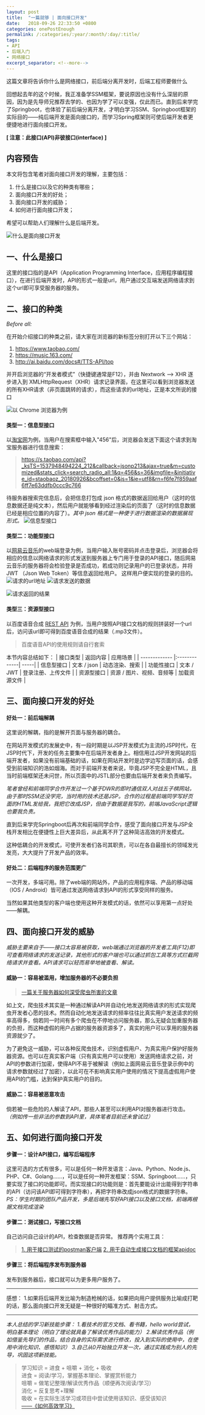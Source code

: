 ```yaml
---
layout: post
title:  "一篇就够 | 面向接口开发"
date:   2018-09-26 22:33:50 +0800
categories: onePostEnough
permalink: /:categories/:year/:month/:day/:title/
tags: 
- API
- 后端入门
- 网络接口
excerpt_separator: <!--more-->
---
```


这篇文章将告诉你什么是网络接口，前后端分离开发时，后端工程师要做什么
 <!--more-->

回想起去年的这个时候，我正准备学SSM框架，要说原因也没有什么深层的原因，因为是先导师兄推荐去学的、也因为学了可以变强，仅此而已。直到后来学完了Springboot，也体验了前后端分离开发，才明白学习SSM、Springboot框架的实际目的——纯后端开发是面向接口的，而学习Spring框架则可使后端开发者更便捷地进行面向接口开发。

**[ 注意：此接口(API)非彼接口(interface) ]**

## 内容预告
本文将包含笔者对面向接口开发的理解，主要包括：
1. 什么是接口以及它的种类有哪些；
2. 面向接口开发的好处；
3. 面向接口开发的威胁；
4. 如何进行面向接口开发；

希望可以帮助人们理解什么是后端开发。

![什么是面向接口开发](https://upload-images.jianshu.io/upload_images/8463645-d42ac1e61375754d.png?imageMogr2/auto-orient/strip%7CimageView2/2/w/1240)


## 一、什么是接口
这里的接口指的是API（Application Programming Interface，应用程序编程接口），在进行后端开发时，API的形式一般是url，用户通过交互端发送网络请求到这个url即可享受服务器的服务。

## 二、接口的种类
_Before all:_

在开始介绍接口的种类之前，请大家在浏览器的新标签分别打开以下三个网站：
1. https://www.taobao.com/
2. https://music.163.com/
3. http://ai.baidu.com/docs#/TTS-API/top

并开启浏览器的“开发者模式”（快捷键通常是F12），并由 Nextwork --> XHR 逐步进入到 XMLHttpRequest（XHR）请求记录界面，在这里可以看到浏览器发送的所有XHR请求（非页面跳转的请求），而这些请求的url地址，正是本文所说的接口

![以 Chrome 浏览器为例](https://upload-images.jianshu.io/upload_images/8463645-c7710f5d14e6e831.png?imageMogr2/auto-orient/strip%7CimageView2/2/w/1240)



#### 类型一：信息型接口
以[淘宝网](https://s.taobao.com/search?q=456&imgfile=&js=1&stats_click=search_radio_all%3A1&initiative_id=staobaoz_20180926&ie=utf8)为例，当用户在搜索框中输入"456"后，浏览器会发送下面这个请求到淘宝服务器进行信息搜索：
>https://s.taobao.com/api?_ksTS=1537948494224_212&callback=jsonp213&ajax=true&m=customized&stats_click=search_radio_all:1&q=456&s=36&imgfile=&initiative_id=staobaoz_20180926&bcoffset=0&js=1&ie=utf8&rn=f6fe7f859aaf6ff7e63ddfb0ccc9c766

待服务器搜索完信息后，会把信息打包成 json 格式的数据返回给用户（这时的信息数据还是纯文本），然后用户就能够看到经过渲染后的页面了（这时的信息数据已经是相应位置的内容了）。_其中 json 格式是一种便于进行数据渲染的数据展现形式。_
![信息型接口](https://upload-images.jianshu.io/upload_images/8463645-be94bf4836b66d60.png?imageMogr2/auto-orient/strip%7CimageView2/2/w/1240)

#### 类型二：功能型接口
以[网易云音乐](https://music.163.com/)的web端登录为例，当用户输入账号密码并点击登录后，浏览器会将相应的信息以网络请求的形式发送到服务器上专门用于登录的API接口，随后网易云音乐的服务器将会检验登录是否成功，若成功则记录用户的已登录状态，并将 JWT （Json Web Token）等信息返回给用户。
这样用户便实现的登录的目的。
![请求的url地址](https://upload-images.jianshu.io/upload_images/8463645-72df5d16a111794b.png?imageMogr2/auto-orient/strip%7CimageView2/2/w/1240)
![请求发送的数据](https://upload-images.jianshu.io/upload_images/8463645-24585fd7d4bc317b.png?imageMogr2/auto-orient/strip%7CimageView2/2/w/1240)

![请求返回的结果](https://upload-images.jianshu.io/upload_images/8463645-d8d3e0d28b438599.png?imageMogr2/auto-orient/strip%7CimageView2/2/w/1240)


#### 类型三：资源型接口
以百度语音合成 [REST API](http://ai.baidu.com/docs#/TTS-API/top) 为例，当用户按照API接口文档的规则拼装好一个url后，访问该url即可得到百度语音合成的结果（.mp3文件）。



>百度语音API的使用规则请自行套索

本节内容总结如下：
| 接口类型 | 返回内容 | 应用场景 |
| ------------- |:-------------| -----|
| 信息型接口 | 文本 / json | 动态渲染、搜索 |
| 功能性接口 | 文本 / JWT | 登录注册、上传文件 |
| 资源型接口 | 资源 / 图片、视频、音频等 | 加载资源文件 |



## 三、面向接口开发的好处

#### 好处一：前后端解耦
这里说的解耦，指的是解开页面与服务器的耦合。

在网站开发模式的发展史中，有一段时期是以JSP开发模式为主流的JSP时代，在JSP时代下，开发的任务主要集中在后端开发者身上。相信用过JSP开发网站的后端开发者，如果没有前端基础的话，如果在网站开发时是边学边写页面的话，会感受到前端知识的浩如烟海。而对于前端开发者来说，毕竟JSP不完全是HTML，且当时前端框架还未问世，所以页面中的JSTL部分也要由后端开发者来负责编写。

_笔者曾经和前端同学合作开发过一个基于DWR的即时通信双人对战五子棋网站，由于那时SSM还没学完，当时用的技术还是JSP。合作的过程是前端同学写好页面的HTML发给我，我把它改成JSP，但由于数据是我写的，前端JavaScript逻辑也要我负责。_

直到后来学完Springboot后再次和前端同学合作，感受了面向接口开发与JSP全栈开发相比在便捷性上巨大差异后，从此离不开了这种简洁高效的开发模式。

这种低耦合的开发模式，可使开发者们各司其职责，可以在各自最擅长的领域发光发亮，大大提升了开发产品的效率。

#### 好处二：后端程序的服务范围更广

一次开发，多端可用。除了web端的网站外，产品的应用程序端、产品的移动端（IOS / Android）皆可通过发送网络请求到API的形式享受同样的服务。

当然如果其他类型的客户端也使用这种开发模式的话，依然可以享用第一点好处——解耦。

## 四、面向接口开发的威胁
_威胁主要来自于——接口太容易被获取，web端通过浏览器的开发者工具(F12)即可查看网络请求的发送记录，其他形式的客户端也可以通过抓包工具等方式拦截网络请求并查看。API请求可以轻而易举地被查看、解读。_

#### 威胁一：容易被滥用，增加服务器的不必要负担
>[一篇关于服务器如何深受爬虫所害的文章](https://mp.weixin.qq.com/s/0Rjp7qyV2SGtY1tvBLHT8Q
)

如上文，爬虫技术其实是一种通过解读API并自动化地发送网络请求的形式实现爬虫开发者心愿的技术。然而自动化地发送请求的频率往往比真实用户发送请求的频率高得多，倘若同一时间有多个爬虫在不停地访问服务器，那么无疑会加重服务器的负担，而这种虚假的用户占据的服务器资源多了，真实的用户可以享用的服务器资源就少了。

为了避免这一威胁，可以各种反爬虫技术，识别虚假用户、为真实用户保护好服务器资源。也可以在真实客户端（只有真实用户可以使用）发送网络请求之前，对API的参数进行加密，使得API不易于被解读（例如上面网易云音乐登录示例中的请求参数就经过了加密），以此可在不影响真实用户使用的情况下提高虚假用户使用API的门槛，达到保护真实用户的目的。

#### 威胁二：容易被恶意攻击

倘若被一些危险的人解读了API，那些人甚至可以利用API对服务器进行攻击。
*（例如传一些非法的参数到API里，具体笔者目前还未曾试过）*


## 五、如何进行面向接口开发
#### 步骤一：设计API接口，编写后端程序
这里可选的方式有很多，可以是任何一种开发语言：Java、Python、Node.js、PHP、C#、Golang……，可以是任何一种开发框架：SSM、Springboot……，只要实现了接口的功能即可。而实现接口的功能则是：首先要能设计出能得到字符串的API（访问该API即可得到字符串），再把字符串改成json格式的数据字符串。
*PS：学生时期的团队产品开发，多是后端先写好API接口以及接口文档，前端再根据文档完成渲染*

#### 步骤二：测试接口，写接口文档
自己访问自己设计的API，检查数据是否异常。
推荐两个实用工具：
>[1. 用于接口测试的postman客户端](https://www.getpostman.com/apps)
>[2. 用于自动生成接口文档的框架apidoc](http://apidocjs.com/)


#### 步骤三：将后端程序发布到服务器
发布到服务器后，接口就可以为更多用户服务了。

___
感想：
1.如果将后端开发比喻为制造枪械的话，如果把向用户提供服务比喻成打靶的话，那么面向接口开发无疑是一种很好的瞄准方式、射击方式。

___
*本人总结的学习新技能步骤：
1.看技术的官方文档、看书籍，hello world尝试，明白基本理论（明白了理论就具备了解读优秀作品的能力）
2.解读优秀作品（例如借鉴先导们的作品，结合自身的实际需求进行修改，投入到实际的使用中，在使用中消化知识、感悟知识）
3.自己从0开始独立开发一次，通过实践成为别人的先导，巩固这项新技能。*
>学习知识 = 进食 + 咀嚼 + 消化 + 吸收<br>
>进食 = 阅读/学习，掌握基本理论、掌握赏析能力<br>
>咀嚼 = 做笔记整理/解读优秀作品（顺便再次阅读/学习）<br>
>消化 = 反复思考+理解<br>
>吸收 = 在实际生活学习或项目中尝试使用该知识、感受该知识<br>
[——《如何高效学习》](https://book.douban.com/subject/25783654/)